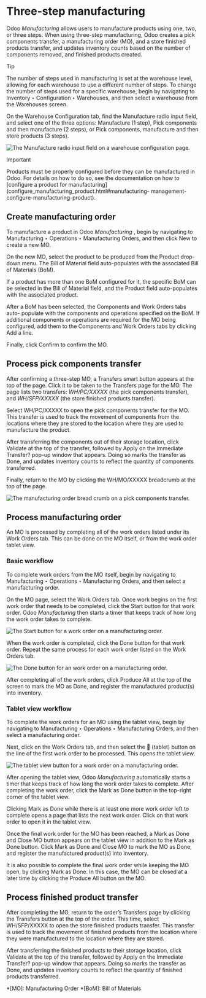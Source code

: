 # Three-step manufacturing

Odoo _Manufacturing_ allows users to manufacture products using one, two, or
three steps. When using three-step manufacturing, Odoo creates a pick
components transfer, a manufacturing order (MO), and a store finished products
transfer, and updates inventory counts based on the number of components
removed, and finished products created.

Tip

The number of steps used in manufacturing is set at the warehouse level,
allowing for each warehouse to use a different number of steps. To change the
number of steps used for a specific warehouse, begin by navigating to
Inventory ‣ Configuration ‣ Warehouses, and then select a warehouse from the
Warehouses screen.

On the Warehouse Configuration tab, find the Manufacture radio input field,
and select one of the three options: Manufacture (1 step), Pick components and
then manufacture (2 steps), or Pick components, manufacture and then store
products (3 steps).

![The Manufacture radio input field on a warehouse configuration
page.](../../../../_images/manufacturing-type1.png)

Important

Products must be properly configured before they can be manufactured in Odoo.
For details on how to do so, see the documentation on how to [configure a
product for manufacturing](configure_manufacturing_product.html#manufacturing-
management-configure-manufacturing-product).

## Create manufacturing order

To manufacture a product in Odoo _Manufacturing_ , begin by navigating to
Manufacturing ‣ Operations ‣ Manufacturing Orders, and then click New to
create a new MO.

On the new MO, select the product to be produced from the Product drop-down
menu. The Bill of Material field auto-populates with the associated Bill of
Materials (BoM).

If a product has more than one BoM configured for it, the specific BoM can be
selected in the Bill of Material field, and the Product field auto-populates
with the associated product.

After a BoM has been selected, the Components and Work Orders tabs auto-
populate with the components and operations specified on the BoM. If
additional components or operations are required for the MO being configured,
add them to the Components and Work Orders tabs by clicking Add a line.

Finally, click Confirm to confirm the MO.

## Process pick components transfer

After confirming a three-step MO, a Transfers smart button appears at the top
of the page. Click it to be taken to the Transfers page for the MO. The page
lists two transfers: _WH/PC/XXXXX_ (the pick components transfer), and
_WH/SFP/XXXXX_ (the store finished products transfer).

Select WH/PC/XXXXX to open the pick components transfer for the MO. This
transfer is used to track the movement of components from the locations where
they are stored to the location where they are used to manufacture the
product.

After transferring the components out of their storage location, click
Validate at the top of the transfer, followed by Apply on the Immediate
Transfer? pop-up window that appears. Doing so marks the transfer as Done, and
updates inventory counts to reflect the quantity of components transferred.

Finally, return to the MO by clicking the WH/MO/XXXXX breadcrumb at the top of
the page.

![The manufacturing order bread crumb on a pick components
transfer.](../../../../_images/mo-bread-crumb.png)

## Process manufacturing order

An MO is processed by completing all of the work orders listed under its Work
Orders tab. This can be done on the MO itself, or from the work order tablet
view.

### Basic workflow

To complete work orders from the MO itself, begin by navigating to
Manufacturing ‣ Operations ‣ Manufacturing Orders, and then select a
manufacturing order.

On the MO page, select the Work Orders tab. Once work begins on the first work
order that needs to be completed, click the Start button for that work order.
Odoo _Manufacturing_ then starts a timer that keeps track of how long the work
order takes to complete.

![The Start button for a work order on a manufacturing
order.](../../../../_images/start-button-2.png)

When the work order is completed, click the Done button for that work order.
Repeat the same process for each work order listed on the Work Orders tab.

![The Done button for an work order on a manufacturing
order.](../../../../_images/done-button1.png)

After completing all of the work orders, click Produce All at the top of the
screen to mark the MO as Done, and register the manufactured product(s) into
inventory.

### Tablet view workflow

To complete the work orders for an MO using the tablet view, begin by
navigating to Manufacturing ‣ Operations ‣ Manufacturing Orders, and then
select a manufacturing order.

Next, click on the Work Orders tab, and then select the 📱 (tablet) button on
the line of the first work order to be processed. This opens the tablet view.

![The tablet view button for a work order on a manufacturing
order.](../../../../_images/tablet-view-button2.png)

After opening the tablet view, Odoo _Manufacturing_ automatically starts a
timer that keeps track of how long the work order takes to complete. After
completing the work order, click the Mark as Done button in the top-right
corner of the tablet view.

Clicking Mark as Done while there is at least one more work order left to
complete opens a page that lists the next work order. Click on that work order
to open it in the tablet view.

Once the final work order for the MO has been reached, a Mark as Done and
Close MO button appears on the tablet view in addition to the Mark as Done
button. Click Mark as Done and Close MO to mark the MO as Done, and register
the manufactured product(s) into inventory.

It is also possible to complete the final work order while keeping the MO
open, by clicking Mark as Done. In this case, the MO can be closed at a later
time by clicking the Produce All button on the MO.

## Process finished product transfer

After completing the MO, return to the order’s Transfers page by clicking the
Transfers button at the top of the order. This time, select WH/SFP/XXXXX to
open the store finished products transfer. This transfer is used to track the
movement of finished products from the location where they were manufactured
to the location where they are stored.

After transferring the finished products to their storage location, click
Validate at the top of the transfer, followed by Apply on the Immediate
Transfer? pop-up window that appears. Doing so marks the transfer as Done, and
updates inventory counts to reflect the quantity of finished products
transferred.

  *[MO]: Manufacturing Order
  *[BoM]: Bill of Materials

